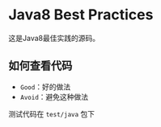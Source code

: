 # Java8 Best Practices

这是Java8最佳实践的源码。

## 如何查看代码

- `Good`：好的做法
- `Avoid`：避免这种做法

测试代码在 `test/java` 包下
